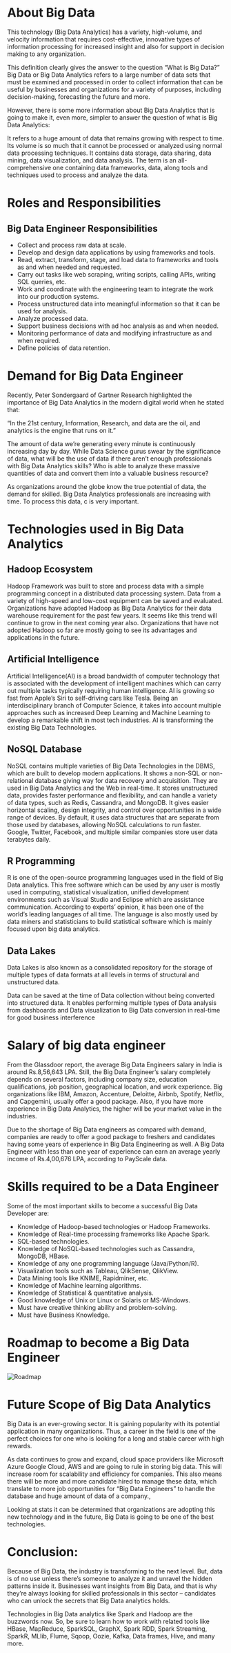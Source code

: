 # About Big Data

This technology (Big Data Analytics) has a variety, high-volume, and velocity information that requires cost-effective, innovative types of information processing for increased insight and also for support in decision making to any organization.

This definition clearly gives the answer to the question “What is Big Data?” Big Data or Big Data Analytics refers to a large number of data sets that must be examined and processed in order to collect information that can be useful by businesses and organizations for a variety of purposes, including decision-making, forecasting the future and more.

However, there is some more information about Big Data Analytics that is going to make it, even more, simpler to answer the question of what is Big Data Analytics:

It refers to a huge amount of data that remains growing with respect to time.
Its volume is so much that it cannot be processed or analyzed using normal data processing techniques.
It contains data storage, data sharing, data mining, data visualization, and data analysis.
The term is an all-comprehensive one containing data frameworks, data, along tools and techniques used to process and analyze the data.

# Roles and Responsibilities

## Big Data Engineer Responsibilities

- Collect and process raw data at scale.
- Develop and design data applications by using frameworks and tools.
- Read, extract, transform, stage, and load data to frameworks and tools as and when needed and requested.
- Carry out tasks like web scraping, writing scripts, calling APIs, writing SQL queries, etc.
- Work and coordinate with the engineering team to integrate the work into our production systems.
- Process unstructured data into meaningful information so that it can be used for analysis.
- Analyze processed data.
- Support business decisions with ad hoc analysis as and when needed.
- Monitoring performance of data and modifying infrastructure as and when required.
- Define policies of data retention.

# Demand for Big Data Engineer

Recently, Peter Sondergaard of Gartner Research highlighted the importance of Big Data Analytics in the modern digital world when he stated that:

“In the 21st century, Information, Research, and data are the oil, and analytics is the engine that runs on it.”

The amount of data we’re generating every minute is continuously increasing day by day. While Data Science gurus swear by the significance of data, what will be the use of data if there aren’t enough professionals with Big Data Analytics skills? Who is able to analyze these massive quantities of data and convert them into a valuable business resource?

As organizations around the globe know the true potential of data, the demand for skilled. Big Data Analytics professionals are increasing with time. To process this data, c is very important.

# Technologies used in Big Data Analytics

## Hadoop Ecosystem

Hadoop Framework was built to store and process data with a simple programming concept in a distributed data processing system. Data from a variety of high-speed and low-cost equipment can be saved and evaluated. Organizations have adopted Hadoop as Big Data Analytics for their data warehouse requirement for the past few years. It seems like this trend will continue to grow in the next coming year also. Organizations that have not adopted Hadoop so far are mostly going to see its advantages and applications in the future.

## Artificial Intelligence

Artificial Intelligence(AI) is a broad bandwidth of computer technology that is associated with the development of intelligent machines which can carry out multiple tasks typically requiring human intelligence. AI is growing so fast from Apple’s Siri to self-driving cars like Tesla. Being an interdisciplinary branch of Computer Science, it takes into account multiple approaches such as increased Deep Learning and Machine Learning to develop a remarkable shift in most tech industries. AI is transforming the existing Big Data Technologies.

## NoSQL Database

NoSQL contains multiple varieties of Big Data Technologies in the DBMS, which are built to develop modern applications. It shows a non-SQL or non-relational database giving way for data recovery and acquisition. They are used in Big Data Analytics and the Web in real-time. It stores unstructured data, provides faster performance and flexibility, and can handle a variety of data types, such as Redis, Cassandra, and MongoDB. It gives easier horizontal scaling, design integrity, and control over opportunities in a wide range of devices. By default, it uses data structures that are separate from those used by databases, allowing NoSQL calculations to run faster. Google, Twitter, Facebook, and multiple similar companies store user data terabytes daily.

## R Programming

R is one of the open-source programming languages used in the field of Big Data analytics. This free software which can be used by any user is mostly used in computing, statistical visualization, unified development environments such as Visual Studio and Eclipse which are assistance communication. According to experts’ opinion, it has been one of the world’s leading languages of all time. The language is also mostly used by data miners and statisticians to build statistical software which is mainly focused upon big data analytics.

## Data Lakes

Data Lakes is also known as a consolidated repository for the storage of multiple types of data formats at all levels in terms of structural and unstructured data.

Data can be saved at the time of Data collection without being converted into structured data. It enables performing multiple types of Data analysis from dashboards and Data visualization to Big Data conversion in real-time for good business interference

# Salary of big data engineer

From the Glassdoor report, the average Big Data Engineers salary in India is around Rs.8,56,643 LPA. Still, the Big Data Engineer’s salary completely depends on several factors, including company size, education qualifications, job position, geographical location, and work experience. Big organizations like IBM, Amazon, Accenture, Deloitte, Airbnb, Spotify, Netflix, and Capgemini, usually offer a good package. Also, if you have more experience in Big Data Analytics, the higher will be your market value in the industries.

Due to the shortage of Big Data engineers as compared with demand, companies are ready to offer a good package to freshers and candidates having some years of experience in Big Data Engineering as well. A Big Data Engineer with less than one year of experience can earn an average yearly income of Rs.4,00,676 LPA, according to PayScale data.

# Skills required to be a Data Engineer

Some of the most important skills to become a successful Big Data Developer are:

- Knowledge of Hadoop-based technologies or Hadoop Frameworks.
- Knowledge of Real-time processing frameworks like Apache Spark.
- SQL-based technologies.
- Knowledge of NoSQL-based technologies such as Cassandra, MongoDB, HBase.
- Knowledge of any one programming language (Java/Python/R).
- Visualization tools such as Tableau, QlikSense, QlikView.
- Data Mining tools like KNIME, Rapidminer, etc.
- Knowledge of Machine learning algorithms.
- Knowledge of Statistical & quantitative analysis.
- Good knowledge of Unix or Linux or Solaris or MS-Windows.
- Must have creative thinking ability and problem-solving.
- Must have Business Knowledge.

# Roadmap to become a Big Data Engineer

![Roadmap](https://www.datatrained.com/post/wp-content/uploads/2022/03/image1-1.jpg)

# Future Scope of Big Data Analytics

Big Data is an ever-growing sector. It is gaining popularity with its potential application in many organizations. Thus, a career in the field is one of the perfect choices for one who is looking for a long and stable career with high rewards.

As data continues to grow and expand, cloud space providers like Microsoft Azure Google Cloud, AWS and are going to rule in storing big data. This will increase room for scalability and efficiency for companies. This also means there will be more and more candidate hired to manage these data, which translate to more job opportunities for “Big Data Engineers” to handle the database and huge amount of data of a company.,

Looking at stats it can be determined that organizations are adopting this new technology and in the future, Big Data is going to be one of the best technologies.

# Conclusion:

Because of Big Data, the industry is transforming to the next level. But, data is of no use unless there’s someone to analyze it and unravel the hidden patterns inside it. Businesses want insights from Big Data, and that is why they’re always looking for skilled professionals in this sector – candidates who can unlock the secrets that Big Data analytics holds.

Technologies in Big Data analytics like Spark and Hadoop are the buzzwords now. So, be sure to learn how to work with related tools like HBase, MapReduce, SparkSQL, GraphX, Spark RDD, Spark Streaming, SparkR, MLlib, Flume, Sqoop, Oozie, Kafka, Data frames, Hive, and many more.
